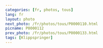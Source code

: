 ```yaml
---
categories: [fr, photos, tous]
lang: fr
layout: photo
next_photo: /fr/photos/tous/P0000110.html
picname: P0000112
prev_photo: /fr/photos/tous/P0000133.html
tags: [Klippspringer]
---
```

